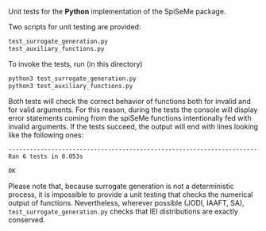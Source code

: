 Unit tests for the __Python__ implementation of the SpiSeMe package.

Two scripts for unit testing are provided:
```bash
test_surrogate_generation.py
test_auxiliary_functions.py
```

To invoke the tests, run (in this directory)
```bash
python3 test_surrogate_generation.py
python3 test_auxiliary_functions.py
```

Both tests will check the correct behavior of functions both for invalid and for valid arguments. For this reason, during the tests the console will display error statements coming from the spiSeMe functions intentionally fed with invalid arguments. If the tests succeed, the output will end with lines looking like the following ones:
```bash
----------------------------------------------------------------------
Ran 6 tests in 0.053s

OK
```

Please note that, because surrogate generation is not a deterministic process, it is impossible to provide a unit testing that checks the numerical output of functions. Nevertheless, wherever possible (JODI, IAAFT, SA), `test_surrogate_generation.py` checks that IEI distributions are exactly conserved.
